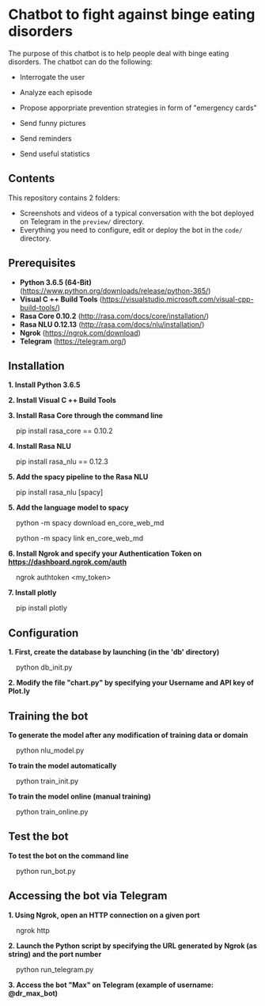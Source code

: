 Chatbot to fight against binge eating disorders
=============

The purpose of this chatbot is to help people deal with binge eating disorders. 
The chatbot can do the following:

- Interrogate the user

- Analyze each episode

- Propose apporpriate prevention strategies in form of "emergency cards"

- Send funny pictures

- Send reminders

- Send useful statistics


Contents
-------

This repository contains 2 folders:

- Screenshots and videos of a typical conversation with the bot deployed on Telegram in the `preview/` directory.
- Everything you need to configure, edit or deploy the bot in the `code/` directory.


Prerequisites
---------

- **Python 3.6.5 (64-Bit)** (https://www.python.org/downloads/release/python-365/)
- **Visual C ++ Build Tools** (https://visualstudio.microsoft.com/visual-cpp-build-tools/)
- **Rasa Core 0.10.2** (http://rasa.com/docs/core/installation/)
- **Rasa NLU 0.12.13** (http://rasa.com/docs/nlu/installation/)
- **Ngrok** (https://ngrok.com/download)
- **Telegram** (https://telegram.org/)

Installation
------------

**1. Install Python 3.6.5**

**2. Install Visual C ++ Build Tools**

**3. Install Rasa Core through the command line**

    pip install rasa_core == 0.10.2

**4. Install Rasa NLU**

    pip install rasa_nlu == 0.12.3

**5. Add the spacy pipeline to the Rasa NLU**

    pip install rasa_nlu [spacy]

**5. Add the language model to spacy**

    python -m spacy download en_core_web_md

    python -m spacy link en_core_web_md

**6. Install Ngrok and specify your Authentication Token on https://dashboard.ngrok.com/auth**

    ngrok authtoken <my_token>

**7. Install plotly**

    pip install plotly


Configuration
------------

**1. First, create the database by launching (in the 'db' directory)**

    python db_init.py

**2. Modify the file "chart.py" by specifying your Username and API key of Plot.ly**


Training the bot
---------

**To generate the model after any modification of training data or domain**

    python nlu_model.py

**To train the model automatically**

    python train_init.py

**To train the model online (manual training)**

    python train_online.py


Test the bot
---------

**To test the bot on the command line**

    python run_bot.py


Accessing the bot via Telegram
------------

**1. Using Ngrok, open an HTTP connection on a given port**

    ngrok http <port>

**2. Launch the Python script by specifying the URL generated by Ngrok (as string) and the port number**

    python run_telegram.py <URL> <port>

**3. Access the bot "Max" on Telegram (example of username: @dr_max_bot)**
